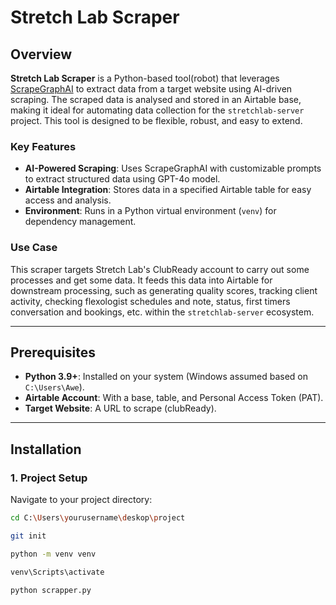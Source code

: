# Stretch Lab Scraper

## Overview

**Stretch Lab Scraper** is a Python-based tool(robot) that leverages [ScrapeGraphAI](https://github.com/ScrapeGraphAI/Scrapegraph-ai) to extract data from a target website using AI-driven scraping. The scraped data is analysed and stored in an Airtable base, making it ideal for automating data collection for the `stretchlab-server` project. This tool is designed to be flexible, robust, and easy to extend.

### Key Features
- **AI-Powered Scraping**: Uses ScrapeGraphAI with customizable prompts to extract structured data using GPT-4o model.
- **Airtable Integration**: Stores data in a specified Airtable table for easy access and analysis.
- **Environment**: Runs in a Python virtual environment (`venv`) for dependency management.

### Use Case
This scraper targets Stretch Lab's ClubReady account to carry out some processes and get some data. It feeds this data into Airtable for downstream processing, such as generating quality scores, tracking client activity, checking flexologist schedules and note, status, first timers conversation and bookings, etc. within the `stretchlab-server` ecosystem.

---

## Prerequisites

- **Python 3.9+**: Installed on your system (Windows assumed based on `C:\Users\Awe`).
- **Airtable Account**: With a base, table, and Personal Access Token (PAT).
- **Target Website**: A URL to scrape (clubReady).

---

## Installation

### 1. Project Setup
Navigate to your project directory:
```bash
cd C:\Users\yourusername\deskop\project

git init

python -m venv venv

venv\Scripts\activate

python scrapper.py

```
